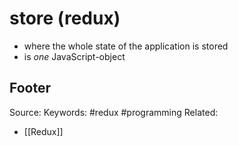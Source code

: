#  store (redux)
- where the whole state of the application is stored
- is *one* JavaScript-object

Footer
---
Source:
Keywords: #redux #programming 
Related:
- [[Redux]]